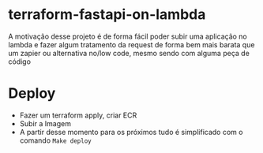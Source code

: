 # terraform-fastapi-on-lambda

A motivação desse projeto é de forma fácil poder subir uma aplicação no lambda e fazer algum tratamento da request de forma bem mais barata que um zapier ou alternativa no/low code, mesmo sendo com alguma peça de código


# Deploy

- Fazer um terraform apply, criar ECR
- Subir a Imagem
- A partir desse momento para os próximos tudo é simplificado com o comando `Make deploy`


